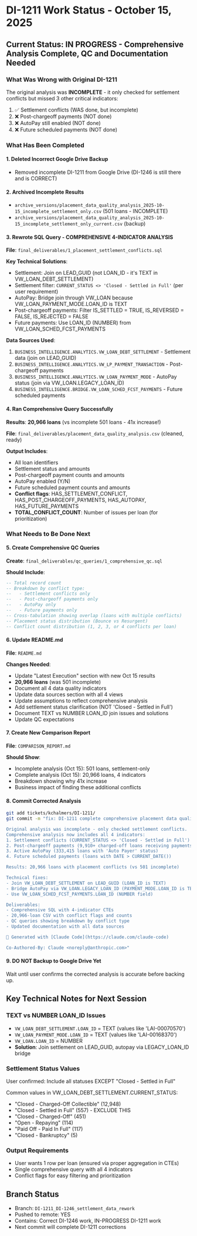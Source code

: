 # DI-1211 Work Status - October 15, 2025

## Current Status: IN PROGRESS - Comprehensive Analysis Complete, QC and Documentation Needed

### What Was Wrong with Original DI-1211
The original analysis was **INCOMPLETE** - it only checked for settlement conflicts but missed 3 other critical indicators:
1. ✅ Settlement conflicts (WAS done, but incomplete)
2. ❌ Post-chargeoff payments (NOT done)
3. ❌ AutoPay still enabled (NOT done)
4. ❌ Future scheduled payments (NOT done)

### What Has Been Completed

#### 1. Deleted Incorrect Google Drive Backup
- Removed incomplete DI-1211 from Google Drive (DI-1246 is still there and is CORRECT)

#### 2. Archived Incomplete Results
- `archive_versions/placement_data_quality_analysis_2025-10-15_incomplete_settlement_only.csv` (501 loans - INCOMPLETE)
- `archive_versions/placement_data_quality_analysis_2025-10-15_incomplete_settlement_only_current.csv` (backup)

#### 3. Rewrote SQL Query - COMPREHENSIVE 4-INDICATOR ANALYSIS
**File**: `final_deliverables/1_placement_settlement_conflicts.sql`

**Key Technical Solutions**:
- Settlement: Join on LEAD_GUID (not LOAN_ID - it's TEXT in VW_LOAN_DEBT_SETTLEMENT)
- Settlement filter: `CURRENT_STATUS <> 'Closed - Settled in Full'` (per user requirement)
- AutoPay: Bridge join through VW_LOAN because VW_LOAN_PAYMENT_MODE.LOAN_ID is TEXT
- Post-chargeoff payments: Filter IS_SETTLED = TRUE, IS_REVERSED = FALSE, IS_REJECTED = FALSE
- Future payments: Use LOAN_ID (NUMBER) from VW_LOAN_SCHED_FCST_PAYMENTS

**Data Sources Used**:
1. `BUSINESS_INTELLIGENCE.ANALYTICS.VW_LOAN_DEBT_SETTLEMENT` - Settlement data (join on LEAD_GUID)
2. `BUSINESS_INTELLIGENCE.ANALYTICS.VW_LP_PAYMENT_TRANSACTION` - Post-chargeoff payments
3. `BUSINESS_INTELLIGENCE.ANALYTICS.VW_LOAN_PAYMENT_MODE` - AutoPay status (join via VW_LOAN.LEGACY_LOAN_ID)
4. `BUSINESS_INTELLIGENCE.BRIDGE.VW_LOAN_SCHED_FCST_PAYMENTS` - Future scheduled payments

#### 4. Ran Comprehensive Query Successfully
**Results**: **20,966 loans** (vs incomplete 501 loans - 41x increase!)

**File**: `final_deliverables/placement_data_quality_analysis.csv` (cleaned, ready)

**Output Includes**:
- All loan identifiers
- Settlement status and amounts
- Post-chargeoff payment counts and amounts
- AutoPay enabled (Y/N)
- Future scheduled payment counts and amounts
- **Conflict flags**: HAS_SETTLEMENT_CONFLICT, HAS_POST_CHARGEOFF_PAYMENTS, HAS_AUTOPAY, HAS_FUTURE_PAYMENTS
- **TOTAL_CONFLICT_COUNT**: Number of issues per loan (for prioritization)

### What Needs to Be Done Next

#### 5. Create Comprehensive QC Queries
**Create**: `final_deliverables/qc_queries/1_comprehensive_qc.sql`

**Should Include**:
```sql
-- Total record count
-- Breakdown by conflict type:
--   - Settlement conflicts only
--   - Post-chargeoff payments only
--   - AutoPay only
--   - Future payments only
-- Cross-tabulation showing overlap (loans with multiple conflicts)
-- Placement status distribution (Bounce vs Resurgent)
-- Conflict count distribution (1, 2, 3, or 4 conflicts per loan)
```

#### 6. Update README.md
**File**: `README.md`

**Changes Needed**:
- Update "Latest Execution" section with new Oct 15 results
- **20,966 loans** (was 501 incomplete)
- Document all 4 data quality indicators
- Update data sources section with all 4 views
- Update assumptions to reflect comprehensive analysis
- Add settlement status clarification (NOT 'Closed - Settled in Full')
- Document TEXT vs NUMBER LOAN_ID join issues and solutions
- Update QC expectations

#### 7. Create New Comparison Report
**File**: `COMPARISON_REPORT.md`

**Should Show**:
- Incomplete analysis (Oct 15): 501 loans, settlement-only
- Complete analysis (Oct 15): 20,966 loans, 4 indicators
- Breakdown showing why 41x increase
- Business impact of finding these additional conflicts

#### 8. Commit Corrected Analysis
```bash
git add tickets/kchalmers/DI-1211/
git commit -m "fix: DI-1211 complete comprehensive placement data quality analysis

Original analysis was incomplete - only checked settlement conflicts.
Comprehensive analysis now includes all 4 indicators:
1. Settlement conflicts (CURRENT_STATUS <> 'Closed - Settled in Full')
2. Post-chargeoff payments (9,910+ charged-off loans receiving payments)
3. Active AutoPay (333,415 loans with 'Auto Payer' status)
4. Future scheduled payments (loans with DATE > CURRENT_DATE())

Results: 20,966 loans with placement conflicts (vs 501 incomplete)

Technical fixes:
- Join VW_LOAN_DEBT_SETTLEMENT on LEAD_GUID (LOAN_ID is TEXT)
- Bridge AutoPay via VW_LOAN.LEGACY_LOAN_ID (PAYMENT_MODE.LOAN_ID is TEXT)
- Use VW_LOAN_SCHED_FCST_PAYMENTS.LOAN_ID (NUMBER field)

Deliverables:
- Comprehensive SQL with 4-indicator CTEs
- 20,966-loan CSV with conflict flags and counts
- QC queries showing breakdown by conflict type
- Updated documentation with all data sources

🤖 Generated with [Claude Code](https://claude.com/claude-code)

Co-Authored-By: Claude <noreply@anthropic.com>"
```

#### 9. DO NOT Backup to Google Drive Yet
Wait until user confirms the corrected analysis is accurate before backing up.

## Key Technical Notes for Next Session

### TEXT vs NUMBER LOAN_ID Issues
- `VW_LOAN_DEBT_SETTLEMENT.LOAN_ID` = TEXT (values like 'LAI-00070570')
- `VW_LOAN_PAYMENT_MODE.LOAN_ID` = TEXT (values like 'LAI-00168370')
- `VW_LOAN.LOAN_ID` = NUMBER
- **Solution**: Join settlement on LEAD_GUID, autopay via LEGACY_LOAN_ID bridge

### Settlement Status Values
User confirmed: Include all statuses EXCEPT "Closed - Settled in Full"

Common values in VW_LOAN_DEBT_SETTLEMENT.CURRENT_STATUS:
- "Closed - Charged-Off Collectible" (12,948)
- "Closed - Settled in Full" (557) - EXCLUDE THIS
- "Closed - Charged-Off" (451)
- "Open - Repaying" (114)
- "Paid Off - Paid In Full" (117)
- "Closed - Bankruptcy" (5)

### Output Requirements
- User wants 1 row per loan (ensured via proper aggregation in CTEs)
- Single comprehensive query with all 4 indicators
- Conflict flags for easy filtering and prioritization

## Branch Status
- Branch: `DI-1211_DI-1246_settlement_data_rework`
- Pushed to remote: YES
- Contains: Correct DI-1246 work, IN-PROGRESS DI-1211 work
- Next commit will complete DI-1211 corrections
